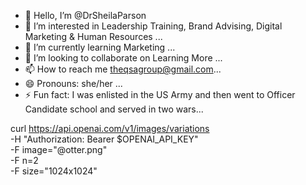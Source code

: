- 👋 Hello, I’m @DrSheilaParson 
- 👀 I’m interested in Leadership Training, Brand Advising, Digital Marketing & Human Resources ...
- 🌱 I’m currently learning Marketing  ...
- 💞️ I’m looking to collaborate on Learning More ...
- 📫 How to reach me theqsagroup@gmail.com...
- 😄 Pronouns: she/her ...
- ⚡ Fun fact: I was enlisted in the US Army and then went to Officer Candidate school and served in two wars...

<!---
DrSheilaParson/DrSheilaParson is a ✨ special ✨ repository because its `README.md` (this file) appears on your GitHub profile.
You can click the Preview link to take a look at your changes.
--->
curl https://api.openai.com/v1/images/variations \
  -H "Authorization: Bearer $OPENAI_API_KEY" \
  -F image="@otter.png" \
  -F n=2 \
  -F size="1024x1024"

